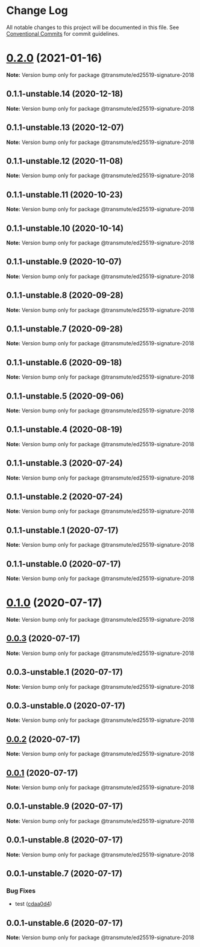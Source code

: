 # Change Log

All notable changes to this project will be documented in this file.
See [Conventional Commits](https://conventionalcommits.org) for commit guidelines.

# [0.2.0](https://github.com/transmute-industries/vc.js/compare/v0.1.1-unstable.14...v0.2.0) (2021-01-16)

**Note:** Version bump only for package @transmute/ed25519-signature-2018





## 0.1.1-unstable.14 (2020-12-18)

**Note:** Version bump only for package @transmute/ed25519-signature-2018





## 0.1.1-unstable.13 (2020-12-07)

**Note:** Version bump only for package @transmute/ed25519-signature-2018





## 0.1.1-unstable.12 (2020-11-08)

**Note:** Version bump only for package @transmute/ed25519-signature-2018





## 0.1.1-unstable.11 (2020-10-23)

**Note:** Version bump only for package @transmute/ed25519-signature-2018





## 0.1.1-unstable.10 (2020-10-14)

**Note:** Version bump only for package @transmute/ed25519-signature-2018





## 0.1.1-unstable.9 (2020-10-07)

**Note:** Version bump only for package @transmute/ed25519-signature-2018





## 0.1.1-unstable.8 (2020-09-28)

**Note:** Version bump only for package @transmute/ed25519-signature-2018





## 0.1.1-unstable.7 (2020-09-28)

**Note:** Version bump only for package @transmute/ed25519-signature-2018





## 0.1.1-unstable.6 (2020-09-18)

**Note:** Version bump only for package @transmute/ed25519-signature-2018





## 0.1.1-unstable.5 (2020-09-06)

**Note:** Version bump only for package @transmute/ed25519-signature-2018





## 0.1.1-unstable.4 (2020-08-19)

**Note:** Version bump only for package @transmute/ed25519-signature-2018





## 0.1.1-unstable.3 (2020-07-24)

**Note:** Version bump only for package @transmute/ed25519-signature-2018





## 0.1.1-unstable.2 (2020-07-24)

**Note:** Version bump only for package @transmute/ed25519-signature-2018





## 0.1.1-unstable.1 (2020-07-17)

**Note:** Version bump only for package @transmute/ed25519-signature-2018





## 0.1.1-unstable.0 (2020-07-17)

**Note:** Version bump only for package @transmute/ed25519-signature-2018





# [0.1.0](https://github.com/transmute-industries/vc.js/compare/v0.0.3...v0.1.0) (2020-07-17)

**Note:** Version bump only for package @transmute/ed25519-signature-2018





## [0.0.3](https://github.com/transmute-industries/vc.js/compare/v0.0.3-unstable.1...v0.0.3) (2020-07-17)

**Note:** Version bump only for package @transmute/ed25519-signature-2018





## 0.0.3-unstable.1 (2020-07-17)

**Note:** Version bump only for package @transmute/ed25519-signature-2018





## 0.0.3-unstable.0 (2020-07-17)

**Note:** Version bump only for package @transmute/ed25519-signature-2018





## [0.0.2](https://github.com/transmute-industries/vc.js/compare/v0.0.1...v0.0.2) (2020-07-17)

**Note:** Version bump only for package @transmute/ed25519-signature-2018





## [0.0.1](https://github.com/transmute-industries/vc.js/compare/v0.0.1-unstable.9...v0.0.1) (2020-07-17)

**Note:** Version bump only for package @transmute/ed25519-signature-2018





## 0.0.1-unstable.9 (2020-07-17)

**Note:** Version bump only for package @transmute/ed25519-signature-2018





## 0.0.1-unstable.8 (2020-07-17)

**Note:** Version bump only for package @transmute/ed25519-signature-2018





## 0.0.1-unstable.7 (2020-07-17)


### Bug Fixes

* test ([cdaa0d4](https://github.com/transmute-industries/vc.js/commit/cdaa0d489bfb5390ed98545884642c798ce18192))





## 0.0.1-unstable.6 (2020-07-17)

**Note:** Version bump only for package @transmute/ed25519-signature-2018
